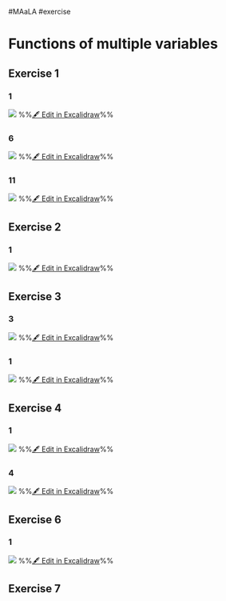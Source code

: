 #MAaLA #exercise 

# Functions of multiple variables
## Exercise 1
### 1
![](attachments/Exercise%205.06.2024%2005.06.2024%2008_24_14.excalidraw.svg)
%%[🖋 Edit in Excalidraw](attachments/Exercise%205.06.2024%2005.06.2024%2008_24_14.excalidraw.md)%%

### 6
![](attachments/Exercise%205.06.2024%2005.06.2024%2008_29_59.excalidraw.svg)
%%[🖋 Edit in Excalidraw](attachments/Exercise%205.06.2024%2005.06.2024%2008_29_59.excalidraw.md)%%

### 11
![](attachments/Exercise%205.06.2024%2005.06.2024%2008_42_36.excalidraw.svg)
%%[🖋 Edit in Excalidraw](attachments/Exercise%205.06.2024%2005.06.2024%2008_42_36.excalidraw.md)%%

## Exercise 2
### 1
![](attachments/Exercise%205.06.2024%2005.06.2024%2008_55_05.excalidraw.svg)
%%[🖋 Edit in Excalidraw](attachments/Exercise%205.06.2024%2005.06.2024%2008_55_05.excalidraw.md)%%

## Exercise 3
### 3
![](attachments/Exercise%205.06.2024%2005.06.2024%2008_59_23.excalidraw.svg)
%%[🖋 Edit in Excalidraw](attachments/Exercise%205.06.2024%2005.06.2024%2008_59_23.excalidraw.md)%%

### 1
![](attachments/Exercise%205.06.2024%2005.06.2024%2009_05_46.excalidraw.svg)
%%[🖋 Edit in Excalidraw](attachments/Exercise%205.06.2024%2005.06.2024%2009_05_46.excalidraw.md)%%

## Exercise 4
### 1
![](attachments/Exercise%205.06.2024%2005.06.2024%2009_12_57.excalidraw.svg)
%%[🖋 Edit in Excalidraw](attachments/Exercise%205.06.2024%2005.06.2024%2009_12_57.excalidraw.md)%%

### 4
![](attachments/Exercise%205.06.2024%2005.06.2024%2009_18_26.excalidraw.svg)
%%[🖋 Edit in Excalidraw](attachments/Exercise%205.06.2024%2005.06.2024%2009_18_26.excalidraw.md)%%

## Exercise 6
### 1
![](attachments/Exercise%205.06.2024%2005.06.2024%2009_28_39.excalidraw.svg)
%%[🖋 Edit in Excalidraw](attachments/Exercise%205.06.2024%2005.06.2024%2009_28_39.excalidraw.md)%%

## Exercise 7
